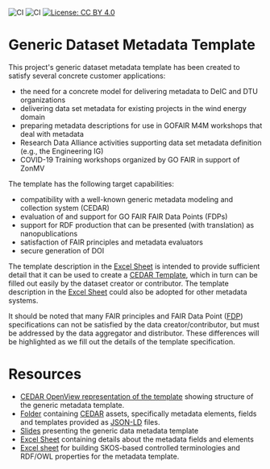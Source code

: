 ![CI](https://github.com/fair-data-collective/generic-dataset-metadata-template/workflows/excel2rdf/badge.svg) ![CI](https://github.com/fair-data-collective/generic-dataset-metadata-template/workflows/cedar-artifacts-fetch/badge.svg) [![License: CC BY 4.0](https://img.shields.io/badge/License-CC%20BY%204.0-lightgrey.svg)](https://creativecommons.org/licenses/by/4.0/)
# Generic Dataset Metadata Template

This project's generic dataset metadata template has been created to satisfy several concrete customer applications:

- the need for a concrete model for delivering metadata to DeIC and DTU organizations
- delivering data set metadata for existing projects in the wind energy domain
- preparing metadata descriptions for use in GOFAIR M4M workshops that deal with metadata
- Research Data Alliance activities supporting data set metadata definition (e.g., the Engineering IG)
- COVID-19 Training workshops organized by GO FAIR in support of ZonMV

The template has the following target capabilities:

- compatibility with a well-known generic metadata modeling and collection system (CEDAR)
- evaluation of and support for GO FAIR FAIR Data Points (FDPs)
- support for RDF production that can be presented (with translation) as nanopublications
- satisfaction of FAIR principles and metadata evaluators
- secure generation of DOI

The template description in the [Excel Sheet](./template-description.xlsx) is intended to provide sufficient detail that it can be used to create a [CEDAR Template](https://openview.metadatacenter.org/templates/https:%2F%2Frepo.metadatacenter.org%2Ftemplates%2Fc33e855c-4d25-457b-aa97-19b7093493b8),
which in turn can be filled out easily by the dataset creator or contributor.
The template description in the [Excel Sheet](./template-description.xlsx) could also be adopted for other metadata systems.

It should be noted that many FAIR principles and FAIR Data Point ([FDP](https://www.go-fair.org/how-to-go-fair/fair-data-point/)) specifications can not be satisfied by the data creator/contributor,
but must be addressed by the data aggregator and distributor.
These differences will be highlighted as we fill out the details of the template specification.

# Resources
- [CEDAR OpenView representation of the template](https://openview.metadatacenter.org/template-instances/https:%2F%2Frepo.metadatacenter.org%2Ftemplate-instances%2F33b76e0c-b09d-4742-9b2d-70aaaa408345) showing structure of the generic metadata template.
- [Folder](./cedar/assets) containing [CEDAR](https://cedar.metadatacenter.org/) assets, specifically metadata elements, fields and templates provided as [JSON-LD](https://json-ld.org/) files.
- [Slides](./template-presentation.pdf) presenting the generic data metadata template
- [Excel Sheet](./template-description.xlsx) containing details about the metadata fields and elements
- [Excel sheet](./ontology/dataset-voc.xlsx) for building SKOS-based controlled terminologies and RDF/OWL properties for the metadata template.
